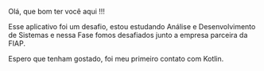 Olá, que bom ter você aqui !!!

Esse aplicativo foi um desafio, estou estudando Análise e Desenvolvimento de Sistemas e nessa Fase fomos desafiados junto a empresa parceira da FIAP. 

Espero que tenham gostado, foi meu primeiro contato com Kotlin. 
